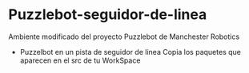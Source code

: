 # Puzzlebot-seguidor-de-linea
Ambiente modificado del proyecto Puzzlebot de Manchester Robotics
- Puzzelbot en un pista de seguidor de linea
Copia los paquetes que aparecen en el src de tu WorkSpace
